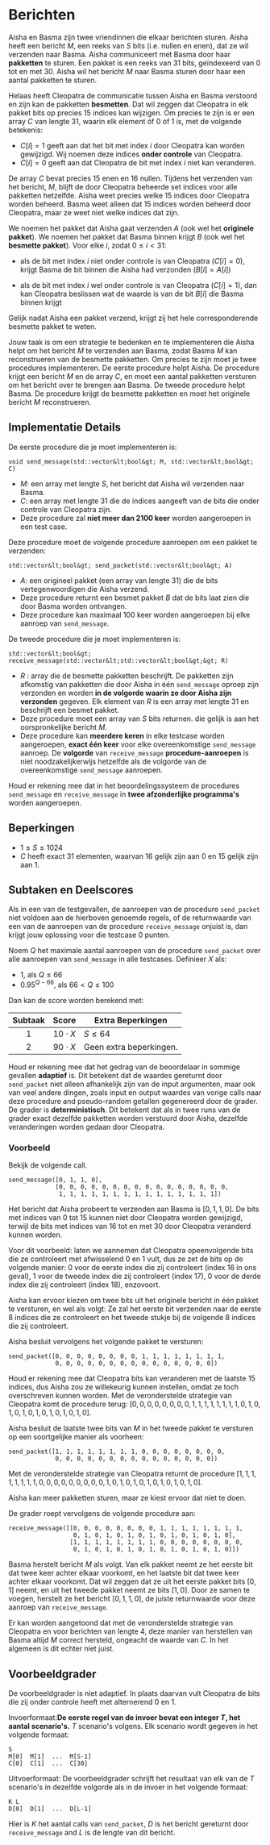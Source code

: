 # Berichten

Aisha en Basma zijn twee vriendinnen die elkaar berichten sturen.
Aisha heeft een bericht $M$, een reeks van $S$ bits (i.e. nullen en enen),
 dat ze wil verzenden naar Basma.
Aisha communiceert met Basma door haar **pakketten** te sturen.
Een pakket is een reeks van $31$ bits, geïndexeerd van $0$ tot en met $30$.
Aisha wil het bericht $M$ naar Basma sturen
 door haar een aantal pakketten te sturen.
 
Helaas heeft Cleopatra de communicatie tussen Aisha en Basma verstoord
 en zijn kan de pakketten **besmetten**.
Dat wil zeggen dat Cleopatra in elk pakket bits op precies $15$ indices kan wijzigen.
Om precies te zijn is er een array $C$ van lengte $31$, waarin elk element óf $0$ óf $1$ is, met de volgende betekenis:

* $C[i] = 1$
geeft aan dat het bit met index $i$ door Cleopatra kan worden gewijzigd.
  Wij noemen deze indices **onder controle** van  Cleopatra.
* $C[i] = 0$
geeft aan dat Cleopatra de bit met index $i$ niet kan veranderen. 
 
De array $C$ bevat precies $15$ enen en $16$ nullen.
Tijdens het verzenden van het bericht, $M$, blijft de door Cleopatra beheerde set indices voor alle pakketten hetzelfde.
Aisha weet precies welke $15$ indices door Cleopatra worden beheerd.
Basma weet alleen dat $15$ indices worden beheerd door Cleopatra,
 maar ze weet niet welke indices dat zijn.

We noemen het pakket dat Aisha gaat verzenden $A$
 (ook wel het **originele pakket**). We noemen het pakket dat Basma binnen krijgt $B$
 (ook wel het **besmette pakket**).
Voor elke $i$, zodat $0 \leq i < 31$:
- als de bit met index $i$ niet onder controle is van Cleopatra ($C[i]=0$), krijgt Basma de bit binnen die Aisha had verzonden ($B[i]=A[i]$)    
* als de bit met index $i$ wel onder controle is van Cleopatra ($C[i]=1$), dan kan Cleopatra beslissen wat de waarde is van de bit $B[i]$ die Basma binnen krijgt 

Gelijk nadat Aisha een pakket verzend, krijgt zij het hele corresponderende besmette pakket te weten.

Jouw taak is om een strategie te bedenken en te implementeren die Aisha helpt om het bericht $M$ te verzenden aan Basma, zodat Basma $M$ kan reconstrueren van de besmette pakketten.
Om precies te zijn moet je twee procedures implementeren.
De eerste procedure helpt Aisha.
De procedure krijgt een bericht $M$ en de array $C$,
 en moet een aantal pakketten versturen om het bericht over te brengen aan Basma.
De tweede procedure helpt Basma.
De procedure krijgt de besmette pakketten en moet het originele bericht $M$ reconstrueren.

## Implementatie Details

De eerste procedure die je moet implementeren is:

```
void send_message(std::vector&lt;bool&gt; M, std::vector&lt;bool&gt; C)
```

* $M$: een array met lengte $S$, het bericht dat Aisha wil verzenden naar Basma.
* $C$: een array met lengte $31$
   die de indices aangeeft van de bits die onder controle van Cleopatra zijn.
* Deze procedure zal **niet meer dan 2100 keer** worden aangeroepen in een test case.

Deze procedure moet de volgende procedure aanroepen om een pakket te verzenden:

```
std::vector&lt;bool&gt; send_packet(std::vector&lt;bool&gt; A)
```

* $A$: een origineel pakket (een array van lengte $31$)
   die de bits vertegenwoordigen die Aisha verzend.
* Deze procedure returnt een besmet pakket $B$
   dat de bits laat zien die door Basma worden ontvangen.
* Deze procedure kan maximaal $100$ keer worden aangeroepen
   bij elke aanroep van `send_message`.

De tweede procedure die je moet implementeren is:

```
std::vector&lt;bool&gt; receive_message(std::vector&lt;std::vector&lt;bool&gt;&gt; R)
```

* $R$ : array die de besmette pakketten beschrijft.
  De pakketten zijn afkomstig van pakketten die door Aisha in één `send_message` oproep zijn verzonden
   en worden **in de volgorde waarin ze door Aisha zijn verzonden** gegeven.
  Elk element van $R$ is een array met lengte $31$ en beschrijft een besmet pakket.
* Deze procedure moet een array van $S$ bits returnen.
   die gelijk is aan het oorspronkelijke bericht $M$.
* Deze procedure kan **meerdere keren** in elke testcase worden aangeroepen,
   **exact één keer** voor elke overeenkomstige `send_message` aanroep.
  De **volgorde** van `receive_message` **procedure-aanroepen**
   is niet noodzakelijkerwijs hetzelfde als de volgorde van de overeenkomstige `send_message` aanroepen.

Houd er rekening mee dat in het beoordelingssysteem de procedures `send_message` en `receive_message` in **twee afzonderlijke programma's** worden aangeroepen.

## Beperkingen

* $1 \leq S \leq 1024$
* $C$ heeft exact $31$ elementen, waarvan $16$ gelijk zijn aan $0$ en $15$ gelijk zijn aan $1$.

## Subtaken en Deelscores

Als in een van de testgevallen,
 de aanroepen van de procedure ``send_packet`` niet voldoen aan de hierboven genoemde regels,
 of de returnwaarde van een van de aanroepen van de procedure `receive_message` onjuist is,
 dan krijgt jouw oplossing voor die testcase $0$ punten.

Noem $Q$ het maximale aantal aanroepen van de procedure `send_packet`
 over alle aanroepen van `send_message` in alle testcases.
Definieer $X$ als:
- $1$, als $Q \leq 66$
- $0.95 ^ {Q - 66}$, als $66 < Q \leq 100$

Dan kan de score worden berekend met:


| Subtaak | Score  | Extra Beperkingen |
| :-----: | :----: | ---------------------- |
| 1       | $10 \cdot X$ | $S \leq 64$
| 2       | $90 \cdot X$ | Geen extra beperkingen.

Houd er rekening mee dat het gedrag van de beoordelaar in sommige gevallen **adaptief** is.
Dit betekent dat de waardes gereturnt door `send_packet` niet alleen afhankelijk zijn van de input argumenten, maar ook van veel andere dingen, zoals input en output waardes van vorige calls naar deze procedure and pseudo-random getallen gegenereerd door de grader. De grader is **deterministisch**. Dit betekent dat als in twee runs van de grader exact dezelfde pakketten worden verstuurd door Aisha, dezelfde veranderingen worden gedaan door Cleopatra.

### Voorbeeld

Bekijk de volgende call.

```
send_message([0, 1, 1, 0],
             [0, 0, 0, 0, 0, 0, 0, 0, 0, 0, 0, 0, 0, 0, 0, 0, 
              1, 1, 1, 1, 1, 1, 1, 1, 1, 1, 1, 1, 1, 1, 1])
```

Het bericht dat Aisha probeert te verzenden aan Basma is $[0, 1, 1, 0]$.
De bits met indices van 0 tot 15 kunnen niet door Cleopatra worden gewijzigd,
 terwijl de bits met indices van 16 tot en met 30 door Cleopatra veranderd kunnen worden.

Voor dit voorbeeld:
 laten we aannemen dat Cleopatra opeenvolgende bits die ze controleert met afwisselend $0$ en $1$ vult,
 dus ze zet de bits op de volgende manier:
 $0$ voor de eerste index die zij controleert (index $16$ in ons geval),
 $1$ voor de tweede index die zij controleert (index $17$),
 $0$ voor de derde index die zij controleert (index $18$),
 enzovoort.

Aisha kan ervoor kiezen om twee bits uit het originele bericht in één pakket te versturen, en wel als volgt:
 Ze zal het eerste bit verzenden naar de eerste $8$ indices die ze controleert
 en het tweede stukje bij de volgende $8$ indices die zij controleert.

Aisha besluit vervolgens het volgende pakket te versturen:

```
send_packet([0, 0, 0, 0, 0, 0, 0, 0, 1, 1, 1, 1, 1, 1, 1, 1,
             0, 0, 0, 0, 0, 0, 0, 0, 0, 0, 0, 0, 0, 0, 0])
```

Houd er rekening mee dat Cleopatra bits kan veranderen met de laatste $15$ indices,
 dus Aisha zou ze willekeurig kunnen instellen, omdat ze toch overschreven kunnen worden.
Met de veronderstelde strategie van Cleopatra komt de procedure terug:
 $[0, 0, 0, 0, 0, 0, 0, 0, 1, 1, 1, 1, 1, 1, 1, 1, 0, 1, 0, 1, 0, 1, 0, 1, 0, 1, 0, 1, 0, 1, 0]$.

Aisha besluit de laatste twee bits van $M$ in het tweede pakket te versturen
 op een soortgelijke manier als voorheen:

```
send_packet([1, 1, 1, 1, 1, 1, 1, 1, 0, 0, 0, 0, 0, 0, 0, 0,
             0, 0, 0, 0, 0, 0, 0, 0, 0, 0, 0, 0, 0, 0, 0])
```

Met de veronderstelde strategie van Cleopatra returnt de procedure
 $[1, 1, 1, 1, 1, 1, 1, 1, 0, 0, 0, 0, 0, 0, 0, 0, 0, 1, 0, 1, 0, 1, 0, 1, 0, 1, 0, 1, 0, 1, 0]$.

Aisha kan meer pakketten sturen, maar ze kiest ervoor dat niet te doen.

De grader roept vervolgens de volgende procedure aan:

```
receive_message([[0, 0, 0, 0, 0, 0, 0, 0, 1, 1, 1, 1, 1, 1, 1, 1,
                  0, 1, 0, 1, 0, 1, 0, 1, 0, 1, 0, 1, 0, 1, 0],
                 [1, 1, 1, 1, 1, 1, 1, 1, 0, 0, 0, 0, 0, 0, 0, 0,
                  0, 1, 0, 1, 0, 1, 0, 1, 0, 1, 0, 1, 0, 1, 0]])
```

Basma herstelt bericht $M$ als volgt.
Van elk pakket neemt ze het eerste bit dat twee keer achter elkaar voorkomt,
en het laatste bit dat twee keer achter elkaar voorkomt.
Dat wil zeggen dat ze uit het eerste pakket bits $[0, 1]$ neemt, en uit het tweede
pakket neemt ze bits $[1, 0]$.
Door ze samen te voegen, herstelt ze het bericht $[0, 1, 1, 0]$,
de juiste returnwaarde voor deze aanroep van `receive_message`.

Er kan worden aangetoond dat met de veronderstelde strategie van Cleopatra en voor berichten van lengte $4$,
 deze manier van herstellen van Basma altijd $M$ correct hersteld, ongeacht de waarde van $C$.
In het algemeen is dit echter niet juist.
## Voorbeeldgrader

De voorbeeldgrader is niet adaptief.
In plaats daarvan vult Cleopatra de bits die zij onder controle heeft met alternerend $0$ en $1$.

Invoerformaat:**De eerste regel van de invoer bevat een integer $T$,
 het aantal scenario's.**
$T$ scenario's volgens.
Elk scenario wordt gegeven in het volgende formaat:

```
S
M[0]  M[1]  ...  M[S-1]
C[0]  C[1]  ...  C[30]
```

Uitvoerformaat:
De voorbeeldgrader schrijft het resultaat van elk van de $T$ scenario's
 in dezelfde volgorde als in de invoer in het volgende formaat:

```
K L
D[0]  D[1]  ...  D[L-1]
```

Hier is $K$  het aantal calls van `send_packet`,
 $D$ is het bericht gereturnt door `receive_message`
 and $L$ is de lengte van dit bericht.
